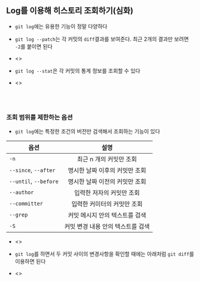 ## Log를 이용해 히스토리 조회하기(심화)
- `git log`에는 유용한 기능이 정말 다양하다
- `git log --patch`는 각 커밋의 `diff`결과를 보여준다. 최근 2개의 결과만 보려면 `-2`를 붙이면 된다
- <>

- `git log --stat`은 각 커밋의 통계 정보를 조회할 수 있다
- <>
<br>
 <br>
 
### 조회 범위를 제한하는 옵션
- `git log`에는 특정한 조건의 버전만 검색해서 조회하는 기능이 있다

| 옵션 | 설명 |
|---|:---:|
| `-n` | 최근 n 개의 커밋만 조회 |
| `--since`, `--after` | 명시한 날짜 이후의 커밋만 조회 |
| `--until`, `--before` | 명시한 날짜 이전의 커밋만 조회 |
| `--author` | 입력한 저자의 커밋만 조회 |
| `--committer` | 입력한 커미터의 커밋만 조회 |
| `--grep` | 커밋 메시지 안의 텍스트를 검색 |
| `-S` | 커밋 변경 내용 안의 텍스트를 검색 |

- <>

- `git log`를 하면서 두 커밋 사이의 변경사항을 확인할 때에는 아래처럼 `git diff`를 이용하면 된다
- <>